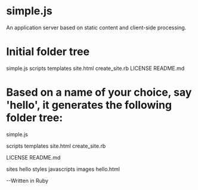 # simple.js

An application server based on static content and client-side processing. 


# Initial folder tree

simple.js
  scripts
    templates
      site.html
    create_site.rb
  LICENSE
  README.md
    


# Based on a name of your choice, say 'hello', it generates the following folder tree:

simple.js
  
  scripts
    templates
      site.html
    create_site.rb
  
  LICENSE
  README.md

  sites
    hello
      styles
      javascripts
      images
      hello.html



--Written in Ruby
